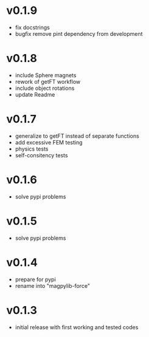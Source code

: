 # v0.1.9
- fix docstrings
- bugfix remove pint dependency from development

# v0.1.8
- include Sphere magnets
- rework of getFT workflow
- include object rotations
- update Readme

# v0.1.7
- generalize to getFT instead of separate functions
- add excessive FEM testing
- physics tests
- self-consitency tests

# v0.1.6
- solve pypi problems

# v0.1.5
- solve pypi problems

# v0.1.4
- prepare for pypi
- rename into "magpylib-force"

# v0.1.3
- initial release with first working and tested codes

